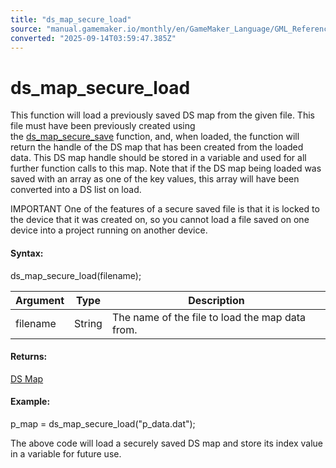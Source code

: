 ```yaml
---
title: "ds_map_secure_load"
source: "manual.gamemaker.io/monthly/en/GameMaker_Language/GML_Reference/Data_Structures/DS_Maps/ds_map_secure_load.htm"
converted: "2025-09-14T03:59:47.385Z"
---
```


# ds\_map\_secure\_load

This function will load a previously saved DS map from the given file. This file must have been previously created using the [ds\_map\_secure\_save](../../../../../../../GameMaker_Language/GML_Reference/Data_Structures/DS_Maps/ds_map_secure_save.md) function, and, when loaded, the function will return the handle of the DS map that has been created from the loaded data. This DS map handle should be stored in a variable and used for all further function calls to this map. Note that if the DS map being loaded was saved with an array as one of the key values, this array will have been converted into a DS list on load.

IMPORTANT One of the features of a secure saved file is that it is locked to the device that it was created on, so you cannot load a file saved on one device into a project running on another device.

#### Syntax:

ds\_map\_secure\_load(filename);

| Argument | Type | Description |
| --- | --- | --- |
| filename | String | The name of the file to load the map data from. |

#### Returns:

[DS Map](ds_map_create.md)

#### Example:

p\_map = ds\_map\_secure\_load("p\_data.dat");

The above code will load a securely saved DS map and store its index value in a variable for future use.